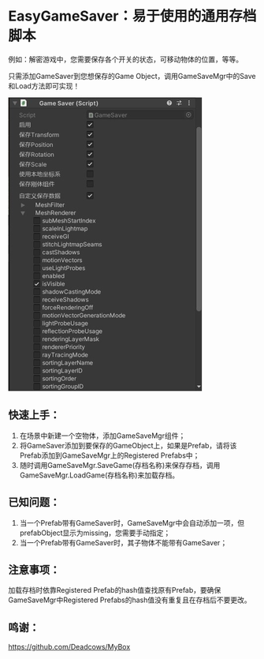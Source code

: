 EasyGameSaver：易于使用的通用存档脚本
=================

例如：解密游戏中，您需要保存各个开关的状态，可移动物体的位置，等等。

只需添加GameSaver到您想保存的Game Object，调用GameSaveMgr中的Save和Load方法即可实现！

![pic1](./pics/pic1.jpg)

快速上手：
-------
1. 在场景中新建一个空物体，添加GameSaveMgr组件；
2. 将GameSaver添加到要保存的GameObject上，如果是Prefab，请将该Prefab添加到GameSaveMgr上的Registered Prefabs中；
3. 随时调用GameSaveMgr.SaveGame(存档名称)来保存存档，调用GameSaveMgr.LoadGame(存档名称)来加载存档。

已知问题：
-------
1. 当一个Prefab带有GameSaver时，GameSaveMgr中会自动添加一项，但prefabObject显示为missing，您需要手动指定；
2. 当一个Prefab带有GameSaver时，其子物体不能带有GameSaver；

注意事项：
-------
加载存档时依靠Registered Prefab的hash值查找原有Prefab，要确保GameSaveMgr中Registered Prefabs的hash值没有重复且在存档后不要更改。

鸣谢：
-------
https://github.com/Deadcows/MyBox